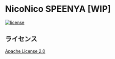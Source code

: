 # NicoNico SPEENYA [WIP]

[![license](https://img.shields.io/badge/License-Apache%202.0-blue.svg)](LICENSE)

## ライセンス

[Apache License 2.0](LICENSE)
